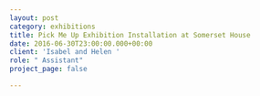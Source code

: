 ```yaml
---
layout: post
category: exhibitions
title: Pick Me Up Exhibition Installation at Somerset House
date: 2016-06-30T23:00:00.000+00:00
client: 'Isabel and Helen '
role: " Assistant"
project_page: false

---
```

